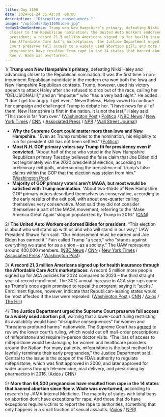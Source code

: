 ```yaml
---
title: Day 1100
date: 2024-01-24 15:42:00 -08:00
description: '"Disruptive consequences."'
image: "/uploads/day1100biden.jpg"
todayInOneSentence: Trump won New Hampshire’s primary, defeating Nikki Haley and advancing
  closer to the Republican nomination; the United Auto Workers endorsed Biden for
  president; a record 21.3 million Americans signed up for health insurance through
  the Affordable Care Act’s marketplaces; the Justice Department urged the Supreme
  Court preserve full access to a widely used abortion pill; and more than 64,500
  pregnancies have resulted from rape in the 14 states that banned abortion since
  Roe v. Wade was overturned.
---
```


1/ **Trump won New Hampshire’s primary**, defeating Nikki Haley and advancing closer to the Republican nomination. It was the first time a non-incumbent Republican candidate in the modern era won both the Iowa and New Hampshire Republican contests. Trump, however, used his victory speech to attack Haley after she refused to drop out of the race, calling her "DELUSIONAL!!!," and an "imposter" who "had a very bad night." He added: "I don't get too angry. I get even." Nevertheless, Haley vowed to continue her campaign and challenged Trump to debate her. “I have news for all of them. New Hampshire is first in the nation. It is not the last,” Haley said. “This race is far from over." ([Washington Post](https://www.washingtonpost.com/elections/2024/01/23/trump-haley-new-hampshire-primary-election/) / [Politico](https://www.politico.com/live-updates/2024/01/23/new-hampshire-primary-2024/trumps-victory-speech-00137480) / [NBC News](https://www.nbcnews.com/politics/2024-election/haley-refuse-drop-out-loss-new-hampshire-trump-rcna134767) / [New York Times](https://www.nytimes.com/live/2024/01/24/us/new-hampshire-primary-updates) / [CNN](https://www.cnn.com/politics/live-news/new-hampshire-primary-01-23-24/index.html) / [Associated Press](https://apnews.com/article/trump-new-hampshire-primary-two-candidate-race-72a59c4133879eaeec63d6ed30e91e01) / [NPR](https://www.npr.org/2024/01/24/1226514570/new-hampshire-primary-analysis-results) / [Wall Street Journal](https://www.wsj.com/politics/elections/trump-new-hampshire-biden-november-election-50c8a007?mod=hp_lead_pos1))

* **Why the Supreme Court could matter more than Iowa and New Hampshire**. "Even as Trump rumbles to the nomination, his eligibility to run for president still has not been settled." ([Politico](https://www.politico.com/news/2024/01/24/trump-nomination-supreme-court-14th-amendment-00137484))
* **Most N.H. GOP primary voters say Trump fit for presidency even if convicted**. "About half of those who voted in the New Hampshire Republican primary Tuesday believed the false claim that Joe Biden did not legitimately win the 2020 presidential election, according to preliminary exit polls, underscoring the persistence of Trump’s false claims within the GOP that the election was stolen from him." ([Washington Post](https://www.washingtonpost.com/politics/2024/01/23/new-hampshire-voters-trump-trials-2020-election/))
* **Majority of GOP primary voters aren’t MAGA, but most would be satisfied with Trump nomination**. "About two-thirds of New Hampshire GOP primary voters described themselves as conservative, according to the early results of the exit poll, with about one-quarter calling themselves very conservative. Most said they did not consider themselves a part of the MAGA movement, referring to the 'Make America Great Again' slogan popularized by Trump in 2016." ([CNN](https://www.cnn.com/2024/01/23/politics/exit-poll-new-hampshire-primary/))

2/ **The United Auto Workers endorsed Biden for president**. “This election is about who will stand up with us and who will stand in our way,” UAW President Shawn Fain said. “Our endorsement must be earned and Joe Biden has earned it.” Fain called Trump "a scab," who "stands against everything we stand for as a union – as a society.” The UAW represents around 400,000 members. ([NBC News](https://www.nbcnews.com/politics/2024-election/united-auto-workers-union-expected-endorse-biden-rcna135444) / [CNN](https://www.cnn.com/2024/01/24/politics/biden-uaw-endorsement) / [New York Times](https://www.nytimes.com/2024/01/24/us/politics/biden-uaw-union-speech-endorsement.html) / [Associated Press](https://apnews.com/article/biden-auto-workers-endorsement-trump-election-ef4b26cd00fc67c4915f22e54b885866) / [Washington Post](https://www.washingtonpost.com/business/2024/01/24/biden-uaw/))

3/ **A record 21.3 million Americans signed up for health insurance through the Affordable Care Act’s marketplaces**. A record 5 million more people signed up for ACA policies for 2024 compared to 2023 – the third straight year of record enrollment. The 30% annual increase in ACA sign-ups come as Trump's once again promised to repeal the program, saying it “sucks." Enrollment figures, however, indicate that Republican-leaning states would be most affected if the law were repealed. ([Washington Post](https://www.washingtonpost.com/health/2024/01/24/obamacare-record-enrollment-biden/) / [CNN](https://www.cnn.com/2024/01/24/politics/obamacare-enrollment-record) / [Axios](https://www.axios.com/2024/01/24/obamacare-aca-health-insurance-republican-states) / [The Hill](https://thehill.com/homenews/4426408-obamacare-marks-record-enrollment-5-million/))

4/ **The Justice Department urged the Supreme Court preserve full access to a widely used abortion pill**, warning that a lower-court ruling restricting its availability would have "disruptive consequences" for women and “threatens profound harms” nationwide. The Supreme Court has [agreed](https://whatthefuckjusthappenedtoday.com/2023/12/13/day-1058/#2-the-supreme-court-will-decide-whet) to review the lower court’s ruling, which would cut off mail-order prescriptions of mifepristone and require in-person doctor visits. “The loss of access to mifepristone would be damaging for women and healthcare providers around the Nation. For many patients, mifepristone is the best method to lawfully terminate their early pregnancies,” the Justice Department said. Central to the issue is the scope of the FDA’s authority to regulate mifepristone, which was first approved in 2000, and later approved for wider access through telemedicine, mail delivery, and prescribing by pharmacists in 2016. ([Axios](https://www.axios.com/2024/01/24/abortion-pill-mifepristone-doj-supreme-court) / [CNN](https://www.cnn.com/2024/01/23/politics/doj-mifepristone-maker-supreme-court-abortion-pill/index.html))
 
5/ **More than 64,500 pregnancies have resulted from rape in the 14 states that banned abortion since Roe v. Wade was overturned**, according to research by JAMA Internal Medicine. The majority of states with total bans on abortion don’t have exceptions for rape. And those that do have exceptions require victims to report the rape to authorities, something that only happens in a small fraction of sexual assaults. ([Axios](https://www.axios.com/2024/01/24/rape-pregnancy-abortion-ban-states) / [NPR](https://www.npr.org/sections/health-shots/2024/01/24/1226161416/rape-caused-pregnancy-abortion-ban-states))